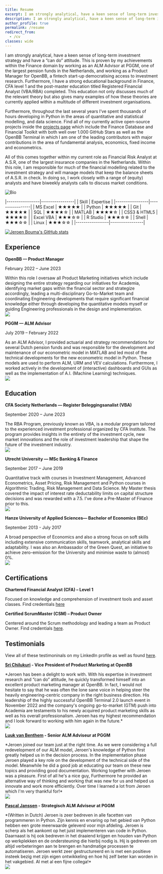 ```yaml
---
title: Resume
excerpt: I am strongly analytical, have a keen sense of long-term investment strategy and have a “can do” attitude. This is proven by my achievements within the Finance domain by working as an ALM Advisor at PGGM, one of the largest pension funds in the Netherlands, and working as a Product Manager for OpenBB, a fintech start-up democratising access to investment research. Furthermore, I have a strong educational background in Finance, CFA level 1 and the post-master education titled Registered Financial Analyst (VBA/RBA) completed. This education not only discusses much of the relevant theory but also gives many examples of how these theories are currently applied within a multitude of different investment organisations.
description: I am strongly analytical, have a keen sense of long-term investment strategy and have a “can do” attitude. This is proven by my achievements within the Finance domain by working as an ALM Advisor at PGGM, one of the largest pension funds in the Netherlands, and working as a Product Manager for OpenBB, a fintech start-up democratising access to investment research. Furthermore, I have a strong educational background in Finance, CFA level 1 and the post-master education titled Registered Financial Analyst (VBA/RBA) completed. This education not only discusses much of the relevant theory but also gives many examples of how these theories are currently applied within a multitude of different investment organisations.
author_profile: true
permalink: /resume
redirect_from:
  - /cv
classes: wide
---
```


<div class="row">
<div markdown="1" class="seventy-column">
I am strongly analytical, have a keen sense of long-term investment strategy and have a “can do” attitude. This is proven by my achievements within the Finance domain by working as an ALM Advisor at PGGM, one of the largest pension funds in the Netherlands, and working as a Product Manager for OpenBB, a fintech start-up democratising access to investment research. Furthermore, I have a strong educational background in Finance, CFA level 1 and the post-master education titled Registered Financial Analyst (VBA/RBA) completed. This education not only discusses much of the relevant theory but also gives many examples of how these theories are currently applied within a multitude of different investment organisations.

Furthermore, throughout the last several years I’ve spent thousands of hours developing in Python in the areas of quantitative and statistical modelling, and data science. Find all of my currently active open-source projects inside the <a href="/projects">projects page</a> which include the Finance Database and Financial Toolkit with both well over 1.000 GitHub Stars as well as the OpenBB Terminal in which I am one of the leading contributors with major contributions in the area of fundamental analysis, economics, fixed income and econometrics.

All of this comes together within my current role as Financial Risk Analyst at A.S.R, one of the largest insurance companies in the Netherlands. Within this role, I am responsible for much of the financial modelling related to the investment strategy and will manage models that keep the balance sheets of A.S.R. in check. In doing so, I work closely with a range of (equity) analysts and have biweekly analysts calls to discuss market conditions.
</div>
<div markdown="1" class="thirty-column">

![Bio](/assets/images/default/bio-photo.jpg)

|-----------------|-----------------|
| Skill           | Expertise       |
|-----------------|-----------------|
| MS Excel        | ★★★★★           |
| Python          | ★★★★★           |
| Git             | ★★★★★           |
| SQL             | ★★★★☆           |
| MATLAB          | ★★★★☆           |
| CSS3 & HTML5    | ★★★★☆           |
| Excel VBA       | ★★★☆☆           |
| R Studio        | ★★★☆☆           |
| Shell           | ★★★☆☆           |
| Linux           | ★★★☆☆           |
|-----------------|-----------------|

</div>
</div>

[![Jeroen Bouma's GitHub stats](https://github-readme-stats.vercel.app/api?username=JerBouma&show_icons=true&theme=graywhite&include_all_commits=true&count_private=true&hide=contribs)](https://github.com/JerBouma)


## Experience

**OpenBB — Product Manager**

February 2022 – June 2023

<div class="row">
<div markdown="1" class="eighty-column-left">
Within this role I oversaw all Product Marketing initiatives which include designing the entire strategy regarding our initiatives for Academia, identifying market gaps within the financial sector and strategize accordingly, leading a multi-disciplinary Go-to-Market team and coordinating Engineering developments that require significant financial knowledge either through developing the quantitative models myself or guiding Engineering professionals in the design and implementation.
</div>
<div markdown="1" class="twenty-column-right">
<img src="assets/images/resume/openbb.png"> 
</div>
</div>

**PGGM — ALM Advisor**

July 2019 – February 2022

<div class="row">
<div markdown="1" class="eighty-column-left">
As an ALM Advisor, I provided actuarial and strategy recommendations for several Dutch pension funds and was responsible for the development and maintenance of our econometric model in MATLAB and led most of the technical developments for the new econometric model in Python. These models are used to perform ALM, URM and VEV calculations. Furthermore, I worked actively in the development of (interactive) dashboards and GUIs as well as the implementation of A.I. (Machine Learning) techniques.
</div>
<div markdown="1" class="twenty-column-right">
<img src="assets/images/resume/pggm.png">
</div>
</div>

## Education

**CFA Society Netherlands — Register Beleggingsanalist (VBA)**

September 2020 – June 2023

<div class="row">
<div markdown="1" class="seventy-column">
The RBA Program, previously known as VBA, is a modular program tailored to the experienced investment professional organized by CFA Institute. The program provides insights in the entirety of the investment cycle, new market innovations and the role of investment leadership that shape the future of the investment industry.
</div>
<div markdown="1" class="thirty-column">
<img src="assets/images/resume/cfasocietynetherlands.png"> 
</div>
</div>

**Utrecht University — MSc Banking & Finance** 

September 2017 – June 2019

<div class="row">
<div markdown="1" class="seventy-column">
Quantitative track with courses in Investment Management, Advanced Econometrics, Asset Pricing, Risk Management and Python courses in Algorithmic Trading, Risk Management and Data Science. My Master thesis covered the impact of interest rate deductability limits on capital structure decisions and was rewarded with a 7.5. I’ve done a Pre-Master of Finance prior to this.
</div>
<div markdown="1" class="thirty-column">
<img src="assets/images/resume/utrechtuniversity.png"> 
</div>
</div>

**Hanze University of Applied Sciences— Bachelor of Economics (BEc)** 

September 2013 - July 2017

<div class="row">
<div markdown="1" class="seventy-column">
A broad perspective of Economics and also a strong focus on soft skills including extensive communication skills, teamwork, analytical skills and adaptability. I was also an Ambassador of the Green Quest, an initiative to achieve zero-emission for the University and minimise waste to (almost) 0%.
</div>
<div markdown="1" class="thirty-column">
<img src="assets/images/resume/hanzeuniversityofappliedsciences.png"> 
</div>
</div>

## Certifications

<div class="row">
<div markdown="1" class="fifty-column-left">

**Chartered Financial Analyst (CFA) – Level 1**

Focused on knowledge and comprehension of investment tools and asset classes. Find credentials [here](https://drive.google.com/file/d/11OZSq6FDsaBizG9F3kgV8Ey4-lw0oZ9x/view)
</div>
<div markdown="1" class="fifty-column-right">

**Certified ScrumMaster (CSM) – Product Owner**

Centered around the Scrum methodology and leading a team as Product Owner. Find credentials [here](https://bcert.me/skdcgcomw).
</div>
</div>


## Testimonials

View all of these testimoninals on my LinkedIn profile as well as found [here](https://www.linkedin.com/in/boumajeroen/).


**[Sri Chilukuri](https://www.linkedin.com/in/srichilukuri/) - Vice President of Product Marketing at OpenBB**

<div class="row">
<div markdown="1" class="eighty-column-left">
*Jeroen has been a delight to work with. With his expertise in investment research and “can do” attitude, he quickly transformed himself into an excellent product marketing manager at OpenBB. In fact, I would not hesitate to say that he was often the lone sane voice in helping steer the heavily engineering-centric company in the right business direction. His leadership of the highly successful OpenBB Terminal 2.0 launch event in November 2022 and the company's ongoing go-to-market (GTM) push into Academia are testaments to his newly acquired product marketing skills as well as his overall professionalism. Jeroen has my highest recommendation and I look forward to working with him again in the future.*
</div>
<div markdown="1" class="twenty-column-right">
<img src="assets/images/resume/SriChilukuri.jpeg" class='testimoninals'>
</div>
</div>

**[Luuk van Benthem](https://www.linkedin.com/in/luuk-van-benthem-b817a765/) - Senior ALM Adviseur at PGGM**

<div class="row">
<div markdown="1" class="eighty-column-left">
*Jeroen joined our team just at the right time. As we were considering a full redevelopment of our ALM model, Jeroen's knowledge of Python first greatly helped us in the decision process. In the implementation phase Jeroen played a key role on the development of the technical side of the model. Meanwhile he did a good job at educating our team on these new topics and providing good documentation. Working together with Jeroen was a pleasure. First of all he's a nice guy, Furthermore he provided an alternative way of thinking and working that was new for us and helped us innovate and work more efficiently. Over time I learned a lot from Jeroen which I'm very thankful for!*
</div>
<div markdown="1" class="twenty-column-right">
<img src="assets/images/resume/LuukvanBenthem.jpeg" class='testimoninals'>
</div>
</div>

**[Pascal Janssen](https://www.linkedin.com/in/pascal-janssen-225b345/) - Strategisch ALM Adviseur at PGGM**

<div class="row">
<div markdown="1" class="eighty-column-left">
*(Written in Dutch) Jeroen is zeer bedreven in alle facetten van programmeren in Python. Zijn kennis en ervaring op het gebied van Python hebben een grote meerwaarde geleverd voor mijn afdeling. Jeroen is scherp als het aankomt op het juist implementeren van code in Python. Daarnaast is hij ook bedreven in het draaiend krijgen en houden van Python op werkplekken en de ondersteuning die hierbij nodig is. Hij is gedreven om altijd verbeteringen aan te brengen en handmatige processen te automatiseren. Jeroen werkt zeer gestructureerd en is met een positieve insteek bezig met zijn eigen ontwikkeling en hoe hij zelf beter kan worden in het vakgebied. Al met al een fijne collega!*
</div>
<div markdown="1" class="twenty-column-right">
<img src="assets/images/resume/PascalJanssen.jpeg" class='testimoninals'>
</div>
</div>